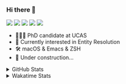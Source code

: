 ### Hi there 👋

[![](https://img.shields.io/badge/-Email-325180?logo=maildotru&logoColor=white&style=flat-square)](mailto:hi@wang.tianshu.me)
[![](https://img.shields.io/badge/-GitHub-black?logo=GitHub&style=flat-square)](https://github.com/tshu-w)
[![](https://img.shields.io/badge/-Telegram-26a5e4?labelColor=fafafa&logo=telegram&style=flat-square)](https://t.me/tshu_w) 
[![](https://img.shields.io/badge/-Twitter-1da1f2?logo=Twitter&logoColor=white&style=flat-square)](https://twitter.com/tshu_w)
[![](https://komarev.com/ghpvc/?username=tshu-w&color=blueviolet&style=flat-square)]()



- 🧑🏻‍🎓 PhD candidate at UCAS
- 🔭 Currently interested in Entity Resolution
- 🛠 macOS & Emacs & ZSH
- 🚧 Under construction...

<details>

<summary>GitHub Stats</summary>

![Tianshu's GitHub stats](https://github-readme-stats.vercel.app/api?username=tshu-w&show_icons=true&theme=buefy&count_private=true)
  
</details>


<details>
  <summary>Wakatime Stats</summary>

  Currently, files accessed by tramp cannot be tracked by wakatime, see https://github.com/wakatime/wakatime-mode/issues/27
  <br>
  
<!--START_SECTION:waka-->
**I'm an Early 🐤** 

```text
🌞 Morning    54 commits     ███░░░░░░░░░░░░░░░░░░░░░░   14.84% 
🌆 Daytime    164 commits    ███████████░░░░░░░░░░░░░░   45.05% 
🌃 Evening    141 commits    █████████░░░░░░░░░░░░░░░░   38.74% 
🌙 Night      5 commits      ░░░░░░░░░░░░░░░░░░░░░░░░░   1.37%

```
📅 **I'm Most Productive on Monday** 

```text
Monday       92 commits     ██████░░░░░░░░░░░░░░░░░░░   25.27% 
Tuesday      65 commits     ████░░░░░░░░░░░░░░░░░░░░░   17.86% 
Wednesday    43 commits     ███░░░░░░░░░░░░░░░░░░░░░░   11.81% 
Thursday     48 commits     ███░░░░░░░░░░░░░░░░░░░░░░   13.19% 
Friday       43 commits     ███░░░░░░░░░░░░░░░░░░░░░░   11.81% 
Saturday     41 commits     ██░░░░░░░░░░░░░░░░░░░░░░░   11.26% 
Sunday       32 commits     ██░░░░░░░░░░░░░░░░░░░░░░░   8.79%

```


📊 **This Week I Spent My Time On** 

```text
💬 Programming Languages: 
sh                       38 hrs 49 mins      █████████████████████████   99.74% 
Emacs Lisp               4 mins              ░░░░░░░░░░░░░░░░░░░░░░░░░   0.18% 
Org                      1 min               ░░░░░░░░░░░░░░░░░░░░░░░░░   0.08%

🔥 Editors: 
Zsh                      38 hrs 49 mins      █████████████████████████   99.74% 
Emacs                    6 mins              ░░░░░░░░░░░░░░░░░░░░░░░░░   0.26%

🐱‍💻 Projects: 
sigmod-pc                27 hrs 7 mins       █████████████████░░░░░░░░   69.68% 
Terminal                 7 hrs 8 mins        ████░░░░░░░░░░░░░░░░░░░░░   18.34% 
ember                    3 hrs 58 mins       ██░░░░░░░░░░░░░░░░░░░░░░░   10.2% 
spacemacs.d              14 mins             ░░░░░░░░░░░░░░░░░░░░░░░░░   0.64% 
dotfiles                 12 mins             ░░░░░░░░░░░░░░░░░░░░░░░░░   0.52%

💻 Operating System: 
Linux                    34 hrs 43 mins      ██████████████████████░░░   89.19% 
Mac                      4 hrs 12 mins       ██░░░░░░░░░░░░░░░░░░░░░░░   10.81%

```

**I Mostly Code in Python** 

```text
Python                   9 repos             ██████████░░░░░░░░░░░░░░░   42.86% 
HTML                     2 repos             ██░░░░░░░░░░░░░░░░░░░░░░░   9.52% 
Emacs Lisp               2 repos             ██░░░░░░░░░░░░░░░░░░░░░░░   9.52% 
JavaScript               2 repos             ██░░░░░░░░░░░░░░░░░░░░░░░   9.52% 
TeX                      2 repos             ██░░░░░░░░░░░░░░░░░░░░░░░   9.52%

```



 Last Updated on 02/05/2022 08:06:53 UTC
<!--END_SECTION:waka-->
</details>
